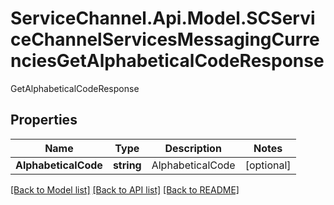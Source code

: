 # ServiceChannel.Api.Model.SCServiceChannelServicesMessagingCurrenciesGetAlphabeticalCodeResponse
GetAlphabeticalCodeResponse

## Properties

Name | Type | Description | Notes
------------ | ------------- | ------------- | -------------
**AlphabeticalCode** | **string** | AlphabeticalCode | [optional] 

[[Back to Model list]](../README.md#documentation-for-models) [[Back to API list]](../README.md#documentation-for-api-endpoints) [[Back to README]](../README.md)

